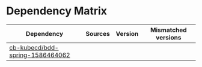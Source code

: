 # Dependency Matrix

Dependency | Sources | Version | Mismatched versions
---------- | ------- | ------- | -------------------
[cb-kubecd/bdd-spring-1586464062](https://github.com/cb-kubecd/bdd-spring-1586464062.git) |  | []() | 
